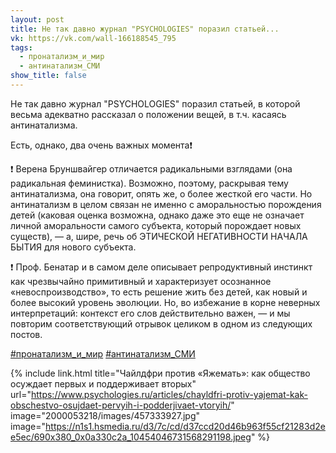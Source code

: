 ```yaml
---
layout: post
title: Не так давно журнал "PSYCHOLOGIES" поразил статьей...
vk: https://vk.com/wall-166188545_795
tags:
  - пронатализм_и_мир
  - антинатализм_СМИ
show_title: false
---
```

Не так давно журнал "PSYCHOLOGIES" поразил статьей, в которой весьма адекватно рассказал о положении вещей, в т.ч. касаясь антинатализма.

Есть, однако, два очень важных момента❗

❗ Верена Бруншвайгер отличается радикальными взглядами (она радикальная феминистка). Возможно, поэтому, раскрывая тему антинатализма, она говорит, опять же, о более жесткой его части. Но антинатализм в целом связан не именно с аморальностью порождения детей (каковая оценка возможна, однако даже это еще не означает личной аморальности самого субъекта, который порождает новых существ), — а, шире, речь об ЭТИЧЕСКОЙ НЕГАТИВНОСТИ НАЧАЛА БЫТИЯ для нового субъекта.

❗ Проф. Бенатар и в самом деле описывает репродуктивный инстинкт как чрезвычайно примитивный и характеризует осознанное «невоспроизводство», то есть решение жить без детей, как новый и более высокий уровень эволюции. Но, во избежание в корне неверных интерпретаций: контекст его слов действительно важен, — и мы повторим соответствующий отрывок целиком в одном из следующих постов.

[#пронатализм_и_мир](poisk.html#пронатализм_и_мир)
[#антинатализм_СМИ](poisk.html#антинатализм_СМИ)

{% include link.html title="Чайлдфри против «Яжемать»: как общество осуждает первых и поддерживает вторых" url="https://www.psychologies.ru/articles/chayldfri-protiv-yajemat-kak-obschestvo-osujdaet-pervyih-i-podderjivaet-vtoryih/" image="2000053218/images/457333927.jpg" image="https://n1s1.hsmedia.ru/d3/7c/cd/d37ccd20d46b963f55cf21283d2ee5ec/690x380_0x0a330c2a_10454046731568291198.jpeg" %}

